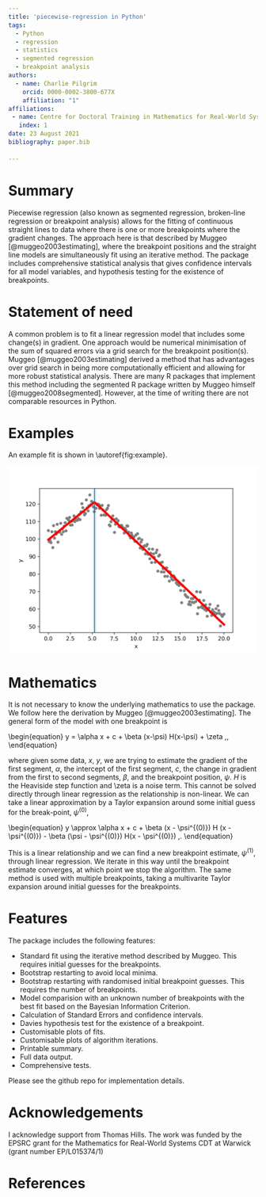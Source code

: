 ```yaml
---
title: 'piecewise-regression in Python'
tags:
  - Python
  - regression
  - statistics
  - segmented regression
  - breakpoint analysis
authors:
  - name: Charlie Pilgrim
    orcid: 0000-0002-3800-677X
    affiliation: "1" 
affiliations:
 - name: Centre for Doctoral Training in Mathematics for Real-World Systems, University of Warwick 
   index: 1
date: 23 August 2021
bibliography: paper.bib

---
```


# Summary

Piecewise regression (also known as segmented regression, broken-line regression or breakpoint analysis) allows for the fitting of continuous straight lines to data where there is one or more breakpoints where the gradient changes. The approach here is that described by Muggeo [@muggeo2003estimating], where the breakpoint positions and the straight line models are simultaneously fit using an iterative method. The package includes comprehensive statistical analysis that gives confidence intervals for all model variables, and hypothesis testing for the existence of breakpoints. 


# Statement of need

A common problem is to fit a linear regression model that includes some change(s) in gradient. One approach would be numerical minimisation of the sum of squared errors via a grid search for the breakpoint position(s). Muggeo [@muggeo2003estimating] derived a method that has advantages over grid search in being more computationally efficient and allowing for more robust statistical analysis. There are many R packages that implement this method including the segmented R package written by Muggeo himself [@muggeo2008segmented]. However, at the time of writing there are not comparable resources in Python. 

# Examples

An example fit is shown in \autoref{fig:example}. 

![An example model fit (red line) to data (grey markers). The estimated breakpoint positions (blue lines) and confidence intervals (shaded blue regions) are shown. \label{fig:example}](example.png)


# Mathematics

It is not necessary to know the underlying mathematics to use the package. We follow here the derivation by Muggeo [@muggeo2003estimating]. The general form of the model with one breakpoint is

\begin{equation}
    y = \alpha x + c + \beta (x-\psi) H(x-\psi) + \zeta \,,
\end{equation}

where given some data, $x$, $y$, we are trying to estimate the gradient of the first segment, $\alpha$, the intercept of the first segment, $c$, the change in gradient from the first to second segments, $\beta$, and the breakpoint position, $\psi$. $H$ is the Heaviside step function and \zeta is a noise term. This cannot be solved directly through linear regression as the relationship is non-linear. We can take a linear approximation by a Taylor expansion around some initial guess for the break-point, $\psi^{(0)}$, 

\begin{equation}
    y \approx \alpha x + c + \beta (x - \psi^{(0)}) H (x - \psi^{(0)}) - \beta (\psi - \psi^{(0)}) H(x - \psi^{(0)}) \,.
\end{equation}

This is a linear relationship and we can find a new breakpoint estimate, $\psi^{(1)}$, through linear regression. We iterate in this way until the breakpoint estimate converges, at which point we stop the algorithm. The same method is used with multiple breakpoints, taking a multivarite Taylor expansion around initial guesses for the breakpoints. 

# Features

The package includes the following features:

- Standard fit using the iterative method described by Muggeo. This requires initial guesses for the breakpoints. 
- Bootstrap restarting to avoid local minima.
- Bootstrap restarting with randomised initial breakpoint guesses. This requires the number of breakpoints.
- Model comparision with an unknown number of breakpoints with the best fit based on the Bayesian Information Criterion.  
- Calculation of Standard Errors and confidence intervals.
- Davies hypothesis test for the existence of a breakpoint. 
- Customisable plots of fits.
- Customisable plots of algorithm iterations.
- Printable summary.
- Full data output.
- Comprehensive tests.

Please see the github repo for implementation details.


# Acknowledgements

I acknowledge support from Thomas Hills. The work was funded by the EPSRC grant for the Mathematics for Real-World Systems CDT at Warwick (grant number EP/L015374/1)

# References